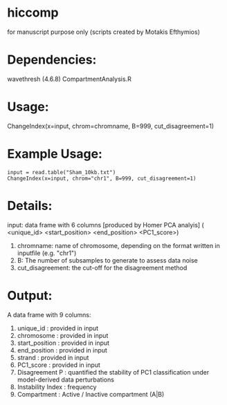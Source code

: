 # hiccomp
for manuscript purpose only (scripts created by Motakis Efthymios)

# Dependencies:
wavethresh (4.6.8)
CompartmentAnalysis.R
 
# Usage:
ChangeIndex(x=input, chrom=chromname, B=999, cut_disagreement=1)

# Example Usage:
```
input = read.table("Sham_10kb.txt")
ChangeIndex(x=input, chrom="chr1", B=999, cut_disagreement=1)
```

# Details:
input: data frame with 6 columns [produced by Homer PCA analyis] ( <unique_id> <chromosome> <start_position> <end_position> <strand> <PC1_score>)
1. chromname: name of chromosome, depending on the format written in inputfile (e.g. "chr1")
2. B: The number of subsamples to generate to assess data noise
3. cut_disagreement: the cut-off for the disagreement method


# Output:
A data frame with 9 columns:
1. unique_id : provided in input
2. chromosome : provided in input
3. start_position : provided in input
4. end_position : provided in input
5. strand : provided in input
6. PC1_score : provided in input
7. Disagreement P : quantified the stability of PC1 classification under model-derived data perturbations
8. Instability Index : frequency 
9. Compartment : Active / Inactive compartment (A|B)

